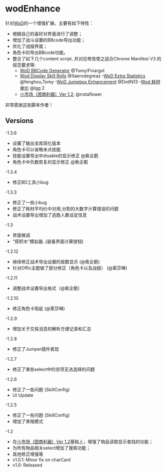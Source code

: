 # wodEnhance
针对[WoD](https://delta.world-of-dungeons.org/)的一个增强扩展，主要有如下特性：

- 根据自己的喜好对界面进行了调整；
- 增加了战斗设置的BBcode导出功能；
- 优化了战报界面；
- 角色卡的导出BBcode功能。
- 整合了如下几个content script, 并对应修改使之适合Chrome Manifest V3 的规范要求等:
  - [WoD BBCode Generator](https://update.greasyfork.org/scripts/3800/BBCode%20Generator.user.js) @Tomy/Finargol
  - [Wod Display Skill Rolls](https://update.greasyfork.org/scripts/439870/%5BWoD%5D%20Display%20Skill%20Rolls_CN.meta.js) @Xaerodegreaz
  -[WoD Extra Statistics](https://update.greasyfork.org/scripts/3801/Extra%20Statistics.meta.js) @fenghou,Tomy
  -[WoD Jumpbox Enhancement](https://greasyfork.org/zh-CN/scripts/398732-wod-jumpbox-enhanced) @DotIN13
  -[Wod 耗材单价]( https://greasyfork.org/zh-CN/scripts/8896-wod-%E8%80%97%E6%9D%90%E5%8D%95%E4%BB%B7) @lgg 2
  - [小市场（团商利器）Ver 1.2](https://greasyfork.org/zh-CN/scripts/3797-wod-%E5%B0%8F%E5%B8%82%E5%9C%BA-%E5%9B%A2%E5%95%86%E5%88%A9%E5%99%A8-ver-1-2); @notaflower

非常感谢这些脚本作者！

## Versions
-1.3.6
 - 设置了输出宝库简化版本
 - 角色卡可以省略未点技能
 - 技能设置导出中disable的显示修正 @紫企鹅
 - 角色卡中负数恢复的显示修正 @紫企鹅

-1.3.4
 - 修正BD工具小bug

-1.3.3
  - 修正了一些小bug
  - 修正了耗材平均价中对用,分割的大数字计算错误的问题
  - 战术设置导出增加了逃跑人数设定信息

-1.3
  - 界面微调
  - "搭积木"模拟器..(装备界面计算按钮)

-1.2.12
  - 继续修正战术导出设置的层数显示 (@紫企鹅)
  - 针对Offic主题做了部分修正（角色卡以及战报） (@莱莎琳)

-1.2.11
  - 调整战术设置导出格式（@紫企鹅）

-1.2.10
  - 修正角色卡瑕疵  (@萊莎琳)
  
-1.2.9
  - 增加关于交易消息的解析方便记录和汇总

-1.2.8
  - 修正了Jumper插件表现

-1.2.7
  - 修正了某些select中的空项无法选择的问题  

-1.2.6 
  - 修正了一些问题 (SkillConfig)
  - UI Update

-1.2.5 
  - 修正了一些问题 (SkillConfig)
  - 增加了黑暗模式

-1.2 
  - 在[小市场（团商利器）Ver 1.2](https://greasyfork.org/zh-CN/scripts/3797-wod-%E5%B0%8F%E5%B8%82%E5%9C%BA-%E5%9B%A2%E5%95%86%E5%88%A9%E5%99%A8-ver-1-2)基础上，增强了物品读取显示查找的功能；
  - 为所有物品相关select增加了搜索功能；
  - 其他修正增强等
- v1.0.1:     Minor fix on charCard
- v1.0:       Released